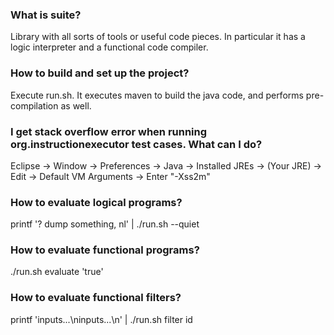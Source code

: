 ### What is suite?

Library with all sorts of tools or useful code pieces. In particular it has a logic interpreter and a functional code compiler.


### How to build and set up the project?

Execute run.sh. It executes maven to build the java code, and performs pre-compilation as well.


### I get stack overflow error when running org.instructionexecutor test cases. What can I do?

Eclipse -> Window -> Preferences -> Java -> Installed JREs -> (Your JRE)
-> Edit -> Default VM Arguments -> Enter "-Xss2m"


### How to evaluate logical programs?

printf '? dump something, nl' | ./run.sh --quiet


### How to evaluate functional programs?

./run.sh evaluate 'true'


### How to evaluate functional filters?

printf 'inputs...\ninputs...\n' | ./run.sh filter id
